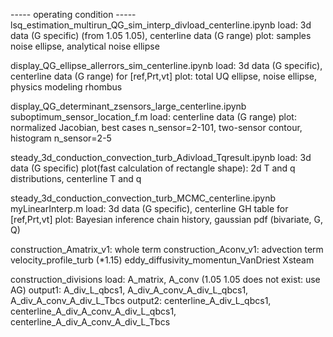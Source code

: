 ----- operating condition -----
lsq_estimation_multirun_QG_sim_interp_divload_centerline.ipynb
load: 3d data (G specific) (from 1.05 1.05), centerline data (G range)
plot: samples noise ellipse, analytical noise ellipse

display_QG_ellipse_allerrors_sim_centerline.ipynb
load: 3d data (G specific), centerline data (G range) for [ref,Prt,vt]
plot: total UQ ellipse, noise ellipse, physics modeling rhombus

display_QG_determinant_zsensors_large_centerline.ipynb
 suboptimum_sensor_location_f.m
load: centerline data (G range)
plot: normalized Jacobian, best cases n_sensor=2-101, two-sensor contour, histogram n_sensor=2-5

steady_3d_conduction_convection_turb_Adivload_Tqresult.ipynb
load: 3d data (G specific)
plot(fast calculation of rectangle shape): 2d T and q distributions, centerline T and q

steady_3d_conduction_convection_turb_MCMC_centerline.ipynb
 myLinearInterp.m
load: 3d data (G specific), centerline GH table for [ref,Prt,vt]
plot: Bayesian inference chain history, gaussian pdf (bivariate, G, Q)

construction_Amatrix_v1: whole term
construction_Aconv_v1: advection term
 velocity_profile_turb (*1.15)
 eddy_diffusivity_momentun_VanDriest
 Xsteam

construction_divisions
load: A_matrix, A_conv (1.05 1.05 does not exist: use AG)
output1: A_div_L_qbcs1, A_div_A_conv_A_div_L_qbcs1, A_div_A_conv_A_div_L_Tbcs
output2: centerline_A_div_L_qbcs1, centerline_A_div_A_conv_A_div_L_qbcs1, centerline_A_div_A_conv_A_div_L_Tbcs
